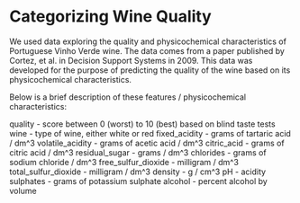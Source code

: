 # Categorizing Wine Quality

We used data exploring the quality and physicochemical characteristics of Portuguese Vinho Verde wine. The data comes from a paper published by Cortez, et al. in Decision Support Systems in 2009. This data was developed for the purpose of predicting the quality of the wine based on its physicochemical characteristics.

Below is a brief description of these features / physicochemical characteristics:

quality - score between 0 (worst) to 10 (best) based on blind taste tests
wine - type of wine, either white or red
fixed_acidity - grams of tartaric acid / dm^3
volatile_acidity - grams of acetic acid / dm^3
citric_acid - grams of citric acid / dm^3
residual_sugar - grams / dm^3
chlorides - grams of sodium chloride / dm^3
free_sulfur_dioxide - milligram / dm^3
total_sulfur_dioxide - milligram / dm^3
density - g / cm^3
pH - acidity
sulphates - grams of potassium sulphate
alcohol - percent alcohol by volume

